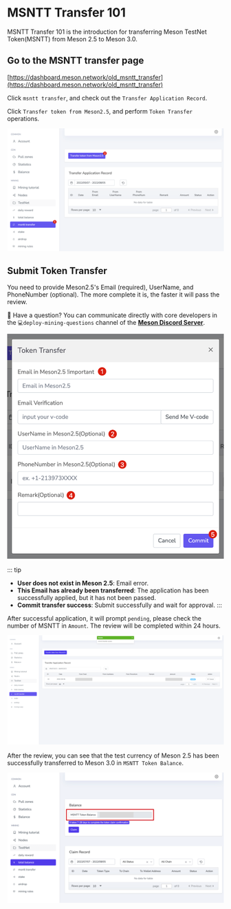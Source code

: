 # MSNTT Transfer 101

MSNTT Transfer 101 is the introduction for transferring Meson TestNet Token(MSNTT) from Meson 2.5 to Meson 3.0.

## Go to the MSNTT transfer page

[https://dashboard.meson.network/old_msntt_transfer](https://dashboard.meson.network/old_msntt_transfer)

Click `msntt transfer`, and check out the `Transfer Application Record`.

Click `Transfer token from Meson2.5`, and perform `Token Transfer` operations.

![](./images/msntt/msntt-transfer-101-01.png)

## Submit Token Transfer

You need to provide Meson2.5's Email (required), UserName, and PhoneNumber (optional). The more complete it is, the faster it will pass the review.

🔎 Have a question? You can communicate directly with core developers in the `💻deploy-mining-questions` channel of the **[Meson Discord Server](https://discord.com/invite/z6YfSHDkmS)**.

![](./images/msntt/msntt-transfer-101-02.png)

::: tip
- **User does not exist in Meson 2.5**: Email error.
- **This Email has already been transferred**: The application has been successfully applied, but it has not been passed.
- **Commit transfer success**: Submit successfully and wait for approval.
:::

After successful application, it will prompt `pending`, please check the number of MSNTT in `Amount`. The review will be completed within 24 hours.

![](./images/msntt/msntt-transfer-101-03.png)

After the review, you can see that the test currency of Meson 2.5 has been successfully transferred to Meson 3.0 in `MSNTT Token Balance`.

![](./images/msntt/msntt-transfer-101-04.png)